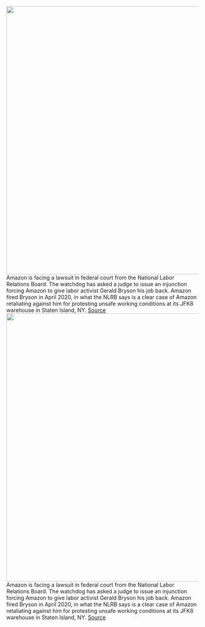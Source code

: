 <img src='https://cdn.vox-cdn.com/thumbor/DvA2f0auvLwJpmcbzoCL8rSKe3E=/0x0:2040x1360/1200x800/filters:focal(857x517:1183x843)/cdn.vox-cdn.com/uploads/chorus_image/image/70638537/acastro_181114_1777_amazon_hq2_0001.0.jpg' width='700px' /><br/>
Amazon is facing a lawsuit in federal court from the National Labor Relations Board. The watchdog has asked a judge to issue an injunction forcing Amazon to give labor activist Gerald Bryson his job back. Amazon fired Bryson in April 2020, in what the NLRB says is a clear case of Amazon retaliating against him for protesting unsafe working conditions at its JFK8 warehouse in Staten Island, NY.
<a href='https://www.theverge.com/2022/3/17/22983692/nlrb-amazon-labor-activism-gerald-bryson-jfk8-warehouse-injunction'> Source <a/><img src='https://cdn.vox-cdn.com/thumbor/DvA2f0auvLwJpmcbzoCL8rSKe3E=/0x0:2040x1360/1200x800/filters:focal(857x517:1183x843)/cdn.vox-cdn.com/uploads/chorus_image/image/70638537/acastro_181114_1777_amazon_hq2_0001.0.jpg' width='700px' /><br/>
Amazon is facing a lawsuit in federal court from the National Labor Relations Board. The watchdog has asked a judge to issue an injunction forcing Amazon to give labor activist Gerald Bryson his job back. Amazon fired Bryson in April 2020, in what the NLRB says is a clear case of Amazon retaliating against him for protesting unsafe working conditions at its JFK8 warehouse in Staten Island, NY.
<a href='https://www.theverge.com/2022/3/17/22983692/nlrb-amazon-labor-activism-gerald-bryson-jfk8-warehouse-injunction'> Source <a/>
